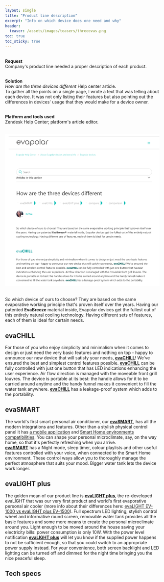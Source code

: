 ```yaml
---
layout: single
title: "Product line description"
excerpt: "Info on which device does one need and why"
header:
  teaser: /assets/images/teasers/threeevas.png
toc: true
toc_sticky: true
---
```


<div class="sampleinfo">

  <br>
  <strong>Request</strong><br>
  Company's product line needed a proper description of each product.<br><br>
  
  <strong>Solution</strong><br>
  <em>How are the three devices different</em> Help center article.<br>
  To gather all the points on a single page, I wrote a text that was telling about each device. It was not only listing their features but also pointing out the differences in devices' usage that they would make for a device owner.<br><br>
  
  <strong>Platform and tools used</strong><br>
  Zendesk Help Center; platform's article editor.<br><br> 

  <a href="/assets/images/teasers/threeevas.png"><img src="/assets/images/teasers/threeevas.png"></a><br>
  &nbsp;

</div>


So which device of ours to choose? They are based on the same evaporative working principle that's proven itself over the years. Having our patented **EvaBreeze** material inside, Evapolar devices get the fullest out of this entirely natural cooling technology. Having different sets of features, each of them is ideal for certain needs.


## evaCHlLL

For those of you who enjoy simplicity and minimalism when it comes to design or just need the very 
basic features and nothing on top - happy to announce our new device that will satisfy your needs, 
<a class="demolink" href="">**evaCHlLL**</a>! We've ensured the best and simplest control features possible. <a class="demolink" href="">**evaCHlLL**</a> can be fully 
controlled with just one button that has LED indications enhancing the user experience. Air flow 
direction is managed with the moveable front grill louvres. The device is portable at its best: the 
handle allows for it to be carried around anytime and the handy funnel makes it convenient to fill 
the water tank anywhere. <a class="demolink" href="">**evaCHlLL**</a> has a leakage-proof system which adds to the portability.


## evaSMART

The world's first smart personal air conditioner, our <a class="demolink" href="">**evaSMART**</a>, has all the modern integrations and features. Other than a stylish physical control panel it has <a class="demolink" href="">a mobile application</a> and <a class="demolink" href="">Smart Home environments compatibilities</a>. You can shape your personal microclimate, say, on the way home, so that it's perfectly refreshing when you arrive.<br>
<a class="demolink" href="">**evaSMART**</a> has a Night mode, sleep timer, colour playlists and other useful features controlled with your voice, when connected to the Smart Home environment. These control ways allow you to thoroughly manage the perfect atmosphere that suits your mood. Bigger water tank lets the device 
work longer.


## evaLlGHT plus

The golden mean of our product line is <a class="demolink" href="">**evaLlGHT plus**</a>, the re-developed evaLlGHT that was our very first product and world's first evaporative personal air cooler (more info about their differences here: <a class="demolink" href="">evaLlGHT EV-1000 vs evaLlGHT plus EV-1500</a>). Full spectrum LED lighting, stylish control wheel and informative round screen, removable water tank provides all the basic features and some more means to create the personal microclimate around you. Light enough to be moved around the house saving your electricity bills: power consumption is only 10W. With the power level notification <a class="demolink" href="">**evaLlGHT plus**</a> will let you know if the supplied power happens to not be sufficient enough, so that you could switch to an appropriate power supply instead. For your convenience, both screen backlight and LED lighting can be turned off and dimmed for the night time bringing you the nice 
peaceful sleep.


## Tech specs